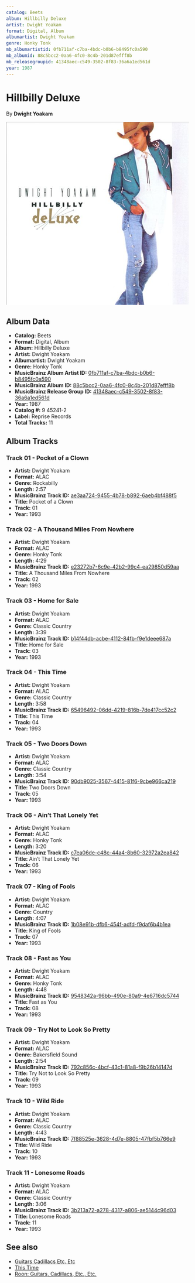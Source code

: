 ```yaml
---
catalog: Beets
album: Hillbilly Deluxe
artist: Dwight Yoakam
format: Digital, Album
albumartist: Dwight Yoakam
genre: Honky Tonk
mb_albumartistid: 0fb711af-c7ba-4bdc-b0b6-b8495fc0a590
mb_albumid: 88c5bcc2-0aa6-4fc0-8c4b-201d87efff8b
mb_releasegroupid: 41348aec-c549-3502-8f83-36a6a1ed561d
year: 1987
---
```


# Hillbilly Deluxe

By **Dwight Yoakam**

![](../../assets/beetscovers/Dwight_Yoakam-Hillbilly_Deluxe.jpg)

## Album Data

- **Catalog:** Beets
- **Format:** Digital, Album
- **Album:** Hillbilly Deluxe
- **Artist:** Dwight Yoakam
- **Albumartist:** Dwight Yoakam
- **Genre:** Honky Tonk
- **MusicBrainz Album Artist ID:** [0fb711af-c7ba-4bdc-b0b6-b8495fc0a590](https://musicbrainz.org/artist/0fb711af-c7ba-4bdc-b0b6-b8495fc0a590)
- **MusicBrainz Album ID:** [88c5bcc2-0aa6-4fc0-8c4b-201d87efff8b](https://musicbrainz.org/release/88c5bcc2-0aa6-4fc0-8c4b-201d87efff8b)
- **MusicBrainz Release Group ID:** [41348aec-c549-3502-8f83-36a6a1ed561d](https://musicbrainz.org/release-group/41348aec-c549-3502-8f83-36a6a1ed561d)
- **Year:** 1987
- **Catalog #:** 9 45241-2
- **Label:** Reprise Records
- **Total Tracks:** 11

## Album Tracks

### Track 01 - Pocket of a Clown

- **Artist:** Dwight Yoakam
- **Format:** ALAC
- **Genre:** Rockabilly
- **Length:** 2:57
- **MusicBrainz Track ID:** [ae3aa724-9455-4b78-b892-6aeb4bf488f5](https://musicbrainz.org/recording/ae3aa724-9455-4b78-b892-6aeb4bf488f5)
- **Title:** Pocket of a Clown
- **Track:** 01
- **Year:** 1993

### Track 02 - A Thousand Miles From Nowhere

- **Artist:** Dwight Yoakam
- **Format:** ALAC
- **Genre:** Honky Tonk
- **Length:** 4:29
- **MusicBrainz Track ID:** [e23272b7-6c9e-42b2-99c4-ea29850d59aa](https://musicbrainz.org/recording/e23272b7-6c9e-42b2-99c4-ea29850d59aa)
- **Title:** A Thousand Miles From Nowhere
- **Track:** 02
- **Year:** 1993

### Track 03 - Home for Sale

- **Artist:** Dwight Yoakam
- **Format:** ALAC
- **Genre:** Classic Country
- **Length:** 3:39
- **MusicBrainz Track ID:** [b14f44db-acbe-4112-84fb-f9e1deee687a](https://musicbrainz.org/recording/b14f44db-acbe-4112-84fb-f9e1deee687a)
- **Title:** Home for Sale
- **Track:** 03
- **Year:** 1993

### Track 04 - This Time

- **Artist:** Dwight Yoakam
- **Format:** ALAC
- **Genre:** Classic Country
- **Length:** 3:58
- **MusicBrainz Track ID:** [65496492-06dd-4219-816b-7de417cc52c2](https://musicbrainz.org/recording/65496492-06dd-4219-816b-7de417cc52c2)
- **Title:** This Time
- **Track:** 04
- **Year:** 1993

### Track 05 - Two Doors Down

- **Artist:** Dwight Yoakam
- **Format:** ALAC
- **Genre:** Classic Country
- **Length:** 3:54
- **MusicBrainz Track ID:** [90db9025-3567-4415-81f6-9cbe966ca219](https://musicbrainz.org/recording/90db9025-3567-4415-81f6-9cbe966ca219)
- **Title:** Two Doors Down
- **Track:** 05
- **Year:** 1993

### Track 06 - Ain’t That Lonely Yet

- **Artist:** Dwight Yoakam
- **Format:** ALAC
- **Genre:** Honky Tonk
- **Length:** 3:20
- **MusicBrainz Track ID:** [c7ea06de-c48c-44a4-8b60-32972a2ea842](https://musicbrainz.org/recording/c7ea06de-c48c-44a4-8b60-32972a2ea842)
- **Title:** Ain’t That Lonely Yet
- **Track:** 06
- **Year:** 1993

### Track 07 - King of Fools

- **Artist:** Dwight Yoakam
- **Format:** ALAC
- **Genre:** Country
- **Length:** 4:07
- **MusicBrainz Track ID:** [1b08e91b-dfb6-454f-adfd-f9daf6b4b1ea](https://musicbrainz.org/recording/1b08e91b-dfb6-454f-adfd-f9daf6b4b1ea)
- **Title:** King of Fools
- **Track:** 07
- **Year:** 1993

### Track 08 - Fast as You

- **Artist:** Dwight Yoakam
- **Format:** ALAC
- **Genre:** Honky Tonk
- **Length:** 4:48
- **MusicBrainz Track ID:** [9548342a-96bb-490e-80a9-4e6716dc5744](https://musicbrainz.org/recording/9548342a-96bb-490e-80a9-4e6716dc5744)
- **Title:** Fast as You
- **Track:** 08
- **Year:** 1993

### Track 09 - Try Not to Look So Pretty

- **Artist:** Dwight Yoakam
- **Format:** ALAC
- **Genre:** Bakersfield Sound
- **Length:** 2:54
- **MusicBrainz Track ID:** [792c856c-4bcf-43c1-81a8-f9b26b14147d](https://musicbrainz.org/recording/792c856c-4bcf-43c1-81a8-f9b26b14147d)
- **Title:** Try Not to Look So Pretty
- **Track:** 09
- **Year:** 1993

### Track 10 - Wild Ride

- **Artist:** Dwight Yoakam
- **Format:** ALAC
- **Genre:** Classic Country
- **Length:** 4:43
- **MusicBrainz Track ID:** [7f88525e-3628-4d7e-8805-47fbf5b766e9](https://musicbrainz.org/recording/7f88525e-3628-4d7e-8805-47fbf5b766e9)
- **Title:** Wild Ride
- **Track:** 10
- **Year:** 1993

### Track 11 - Lonesome Roads

- **Artist:** Dwight Yoakam
- **Format:** ALAC
- **Genre:** Classic Country
- **Length:** 3:06
- **MusicBrainz Track ID:** [3b213a72-a278-4317-a806-ae5144c96d03](https://musicbrainz.org/recording/3b213a72-a278-4317-a806-ae5144c96d03)
- **Title:** Lonesome Roads
- **Track:** 11
- **Year:** 1993


## See also

- [Guitars Cadillacs Etc. Etc](Guitars_Cadillacs_Etc_Etc.md)
- [This Time](This_Time.md)
- [Roon: Guitars, Cadillacs, Etc., Etc.](../../Roon/Dwight_Yoakam/Guitars__Cadillacs__Etc__Etc.md)
